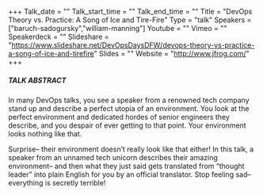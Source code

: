 +++
Talk_date = ""
Talk_start_time = ""
Talk_end_time = ""
Title = "DevOps Theory vs. Practice: A Song of Ice and Tire-Fire"
Type = "talk"
Speakers = ["baruch-sadogursky","william-manning"]
Youtube = ""
Vimeo = ""
Speakerdeck = ""
Slideshare = "https://www.slideshare.net/DevOpsDaysDFW/devops-theory-vs-practice-a-song-of-ice-and-tirefire"
Slides = ""
Website = "http://www.jfrog.com/"
+++

##### TALK ABSTRACT

In many DevOps talks, you see a speaker from a renowned tech company stand up and describe a perfect utopia of an environment. You look at the perfect environment and dedicated hordes of senior engineers they describe, and you despair of ever getting to that point. Your environment looks nothing like that.

Surprise– their environment doesn’t really look like that either! In this talk, a speaker from an unnamed tech unicorn describes their amazing environment– and then what they just said gets translated from “thought leader” into plain English for you by an official translator. Stop feeling sad– everything is secretly terrible!